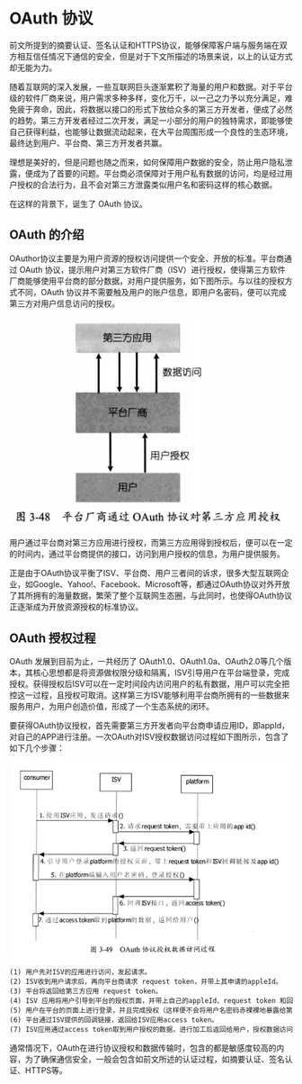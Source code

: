 # OAuth 协议

前文所提到的摘要认证、签名认证和HTTPS协议，能够保障客户端与服务端在双方相互信任情况下通信的安全，但是对于下文所描述的场景来说，以上的认证方式却无能为力。

随着互联网的深入发展，一些互联网巨头逐渐累积了海量的用户和数据。对于平台级的软件厂商来说，用户需求多种多样，变化万千，以一己之力予以充分满足，难免疲于奔命，因此，将数据以接口的形式下放给众多的第三方开发者，便成了必然的趋势。第三方开发者经过二次开发，满足一小部分的用户的独特需求，即能够使自己获得利益，也能够让数据流动起来，在大平台周围形成一个良性的生态环境，最终达到用户、平台商、第三方开发者共赢。

理想是美好的，但是问题也随之而来，如何保障用户数据的安全，防止用户隐私泄露，便成为了首要的问题。平台商必须保障对于用户私有数据的访问，均是经过用户授权的合法行为，且不会对第三方泄露类似用户名和密码这样的核心数据。

在这样的背景下，诞生了 OAuth 协议。

## OAuth 的介绍

OAuthor协议主要是为用户资源的授权访问提供一个安全、开放的标准。平台商通过 OAuth 协议，提示用户对第三方软件厂商（ISV）进行授权，使得第三方软件厂商能够使用平台商的部分数据，对用户提供服务，如下图所示。与以往的授权方式不同，OAuth 协议并不需要触及用户的账户信息，即用户名密码，便可以完成第三方对用户信息访问的授权。

![Image text](https://github.com/yuanhaoz/SecurityDemo/blob/develop/src/main/java/com/zyh/OAuth协议/OAuth1.png)

用户通过平台商对第三方应用进行授权，而第三方应用得到授权后，便可以在一定的时间内，通过平台商提供的接口，访问到用户授权的信息，为用户提供服务。

正是由于OAuth协议平衡了ISV、平台商、用户三者间的诉求，很多大型互联网企业，如Google、Yahoo!、Facebook、Microsoft等，都通过OAuth协议对外开放了其所拥有的海量数据，繁荣了整个互联网生态圈，与此同时，也使得OAuth协议正逐渐成为开放资源授权的标准协议。

## OAuth 授权过程

OAuth 发展到目前为止，一共经历了 OAuth1.0、OAuth1.0a、OAuth2.0等几个版本，其核心思想都是将资源做权限分级和隔离，ISV引导用户在平台端登录，完成授权。获得授权后ISV可以在一定时间段内访问用户的私有数据，用户可以完全把控这一过程，且授权可取消。这样第三方ISV能够利用平台商所拥有的一些数据来服务用户，为用户创造价值，形成了一个生态系统的闭环。

要获得OAuth协议授权，首先需要第三方开发者向平台商申请应用ID，即appId，对自己的APP进行注册。一次OAuth对ISV授权数据访问过程如下图所示，包含了如下几个步骤：

![Image text](https://github.com/yuanhaoz/SecurityDemo/blob/develop/src/main/java/com/zyh/OAuth协议/OAuth2.png)

```markdown
(1) 用户先对ISV的应用进行访问，发起请求。
(2) ISV收到用户请求后，再向平台商请求 request token，并带上其申请的appleId。
(3) 平台将返回给第三方应用 request token。
(4) ISV 应用将用户引导到平台的授权页面，并带上自己的appleId、request token 和回调地址。
(5) 用户在平台的页面上进行登录，并且完成授权（这样便不会将用户名密码赤裸裸地暴露给第三方）。
(6) 平台通过ISV提供的回调链接，返回给ISV应用access token。
(7) ISV应用通过access token取到用户授权的数据，进行加工后返回给用户，授权数据访问完成。
```

通常情况下，OAuth在进行协议授权和数据传输时，包含的都是敏感度较高的内容，为了确保通信安全，一般会包含如前文所述的认证过程，如摘要认证、签名认证、HTTPS等。